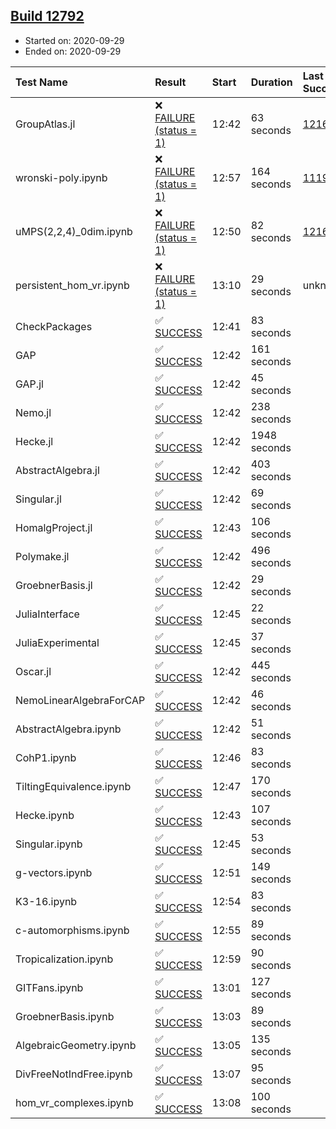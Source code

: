 ## [Build 12792](https://oscarci.mathematik.uni-kl.de/job/oscar/12792/)

* Started on: 2020-09-29
* Ended on: 2020-09-29

| Test Name    | Result | Start | Duration | Last Success | First Failure |
|:-------------|:-------|:------|:---------|:-------------|:--------------|
| GroupAtlas.jl | ❌ [FAILURE (status = 1)](https://oscarci.mathematik.uni-kl.de/job/oscar/12792/artifact/logs/build-12792/GroupAtlas.jl.log) | 12:42 | 63 seconds | [12167](https://oscarci.mathematik.uni-kl.de/job/oscar/12167/) | [12168](https://oscarci.mathematik.uni-kl.de/job/oscar/12168/) |
| wronski-poly.ipynb | ❌ [FAILURE (status = 1)](https://oscarci.mathematik.uni-kl.de/job/oscar/12792/artifact/logs/build-12792/wronski-poly.ipynb.log) | 12:57 | 164 seconds | [11192](https://oscarci.mathematik.uni-kl.de/job/oscar/11192/) | [11193](https://oscarci.mathematik.uni-kl.de/job/oscar/11193/) |
| uMPS(2,2,4)_0dim.ipynb | ❌ [FAILURE (status = 1)](https://oscarci.mathematik.uni-kl.de/job/oscar/12792/artifact/logs/build-12792/uMPS-2-2-4-_0dim.ipynb.log) | 12:50 | 82 seconds | [12167](https://oscarci.mathematik.uni-kl.de/job/oscar/12167/) | [12168](https://oscarci.mathematik.uni-kl.de/job/oscar/12168/) |
| persistent_hom_vr.ipynb | ❌ [FAILURE (status = 1)](https://oscarci.mathematik.uni-kl.de/job/oscar/12792/artifact/logs/build-12792/persistent_hom_vr.ipynb.log) | 13:10 | 29 seconds | unknown | unknown |
| CheckPackages | ✅ [SUCCESS](https://oscarci.mathematik.uni-kl.de/job/oscar/12792/artifact/logs/build-12792/CheckPackages.log) | 12:41 | 83 seconds |  |  |
| GAP | ✅ [SUCCESS](https://oscarci.mathematik.uni-kl.de/job/oscar/12792/artifact/logs/build-12792/GAP.log) | 12:42 | 161 seconds |  |  |
| GAP.jl | ✅ [SUCCESS](https://oscarci.mathematik.uni-kl.de/job/oscar/12792/artifact/logs/build-12792/GAP.jl.log) | 12:42 | 45 seconds |  |  |
| Nemo.jl | ✅ [SUCCESS](https://oscarci.mathematik.uni-kl.de/job/oscar/12792/artifact/logs/build-12792/Nemo.jl.log) | 12:42 | 238 seconds |  |  |
| Hecke.jl | ✅ [SUCCESS](https://oscarci.mathematik.uni-kl.de/job/oscar/12792/artifact/logs/build-12792/Hecke.jl.log) | 12:42 | 1948 seconds |  |  |
| AbstractAlgebra.jl | ✅ [SUCCESS](https://oscarci.mathematik.uni-kl.de/job/oscar/12792/artifact/logs/build-12792/AbstractAlgebra.jl.log) | 12:42 | 403 seconds |  |  |
| Singular.jl | ✅ [SUCCESS](https://oscarci.mathematik.uni-kl.de/job/oscar/12792/artifact/logs/build-12792/Singular.jl.log) | 12:42 | 69 seconds |  |  |
| HomalgProject.jl | ✅ [SUCCESS](https://oscarci.mathematik.uni-kl.de/job/oscar/12792/artifact/logs/build-12792/HomalgProject.jl.log) | 12:43 | 106 seconds |  |  |
| Polymake.jl | ✅ [SUCCESS](https://oscarci.mathematik.uni-kl.de/job/oscar/12792/artifact/logs/build-12792/Polymake.jl.log) | 12:42 | 496 seconds |  |  |
| GroebnerBasis.jl | ✅ [SUCCESS](https://oscarci.mathematik.uni-kl.de/job/oscar/12792/artifact/logs/build-12792/GroebnerBasis.jl.log) | 12:42 | 29 seconds |  |  |
| JuliaInterface | ✅ [SUCCESS](https://oscarci.mathematik.uni-kl.de/job/oscar/12792/artifact/logs/build-12792/JuliaInterface.log) | 12:45 | 22 seconds |  |  |
| JuliaExperimental | ✅ [SUCCESS](https://oscarci.mathematik.uni-kl.de/job/oscar/12792/artifact/logs/build-12792/JuliaExperimental.log) | 12:45 | 37 seconds |  |  |
| Oscar.jl | ✅ [SUCCESS](https://oscarci.mathematik.uni-kl.de/job/oscar/12792/artifact/logs/build-12792/Oscar.jl.log) | 12:42 | 445 seconds |  |  |
| NemoLinearAlgebraForCAP | ✅ [SUCCESS](https://oscarci.mathematik.uni-kl.de/job/oscar/12792/artifact/logs/build-12792/NemoLinearAlgebraForCAP.log) | 12:42 | 46 seconds |  |  |
| AbstractAlgebra.ipynb | ✅ [SUCCESS](https://oscarci.mathematik.uni-kl.de/job/oscar/12792/artifact/logs/build-12792/AbstractAlgebra.ipynb.log) | 12:42 | 51 seconds |  |  |
| CohP1.ipynb | ✅ [SUCCESS](https://oscarci.mathematik.uni-kl.de/job/oscar/12792/artifact/logs/build-12792/CohP1.ipynb.log) | 12:46 | 83 seconds |  |  |
| TiltingEquivalence.ipynb | ✅ [SUCCESS](https://oscarci.mathematik.uni-kl.de/job/oscar/12792/artifact/logs/build-12792/TiltingEquivalence.ipynb.log) | 12:47 | 170 seconds |  |  |
| Hecke.ipynb | ✅ [SUCCESS](https://oscarci.mathematik.uni-kl.de/job/oscar/12792/artifact/logs/build-12792/Hecke.ipynb.log) | 12:43 | 107 seconds |  |  |
| Singular.ipynb | ✅ [SUCCESS](https://oscarci.mathematik.uni-kl.de/job/oscar/12792/artifact/logs/build-12792/Singular.ipynb.log) | 12:45 | 53 seconds |  |  |
| g-vectors.ipynb | ✅ [SUCCESS](https://oscarci.mathematik.uni-kl.de/job/oscar/12792/artifact/logs/build-12792/g-vectors.ipynb.log) | 12:51 | 149 seconds |  |  |
| K3-16.ipynb | ✅ [SUCCESS](https://oscarci.mathematik.uni-kl.de/job/oscar/12792/artifact/logs/build-12792/K3-16.ipynb.log) | 12:54 | 83 seconds |  |  |
| c-automorphisms.ipynb | ✅ [SUCCESS](https://oscarci.mathematik.uni-kl.de/job/oscar/12792/artifact/logs/build-12792/c-automorphisms.ipynb.log) | 12:55 | 89 seconds |  |  |
| Tropicalization.ipynb | ✅ [SUCCESS](https://oscarci.mathematik.uni-kl.de/job/oscar/12792/artifact/logs/build-12792/Tropicalization.ipynb.log) | 12:59 | 90 seconds |  |  |
| GITFans.ipynb | ✅ [SUCCESS](https://oscarci.mathematik.uni-kl.de/job/oscar/12792/artifact/logs/build-12792/GITFans.ipynb.log) | 13:01 | 127 seconds |  |  |
| GroebnerBasis.ipynb | ✅ [SUCCESS](https://oscarci.mathematik.uni-kl.de/job/oscar/12792/artifact/logs/build-12792/GroebnerBasis.ipynb.log) | 13:03 | 89 seconds |  |  |
| AlgebraicGeometry.ipynb | ✅ [SUCCESS](https://oscarci.mathematik.uni-kl.de/job/oscar/12792/artifact/logs/build-12792/AlgebraicGeometry.ipynb.log) | 13:05 | 135 seconds |  |  |
| DivFreeNotIndFree.ipynb | ✅ [SUCCESS](https://oscarci.mathematik.uni-kl.de/job/oscar/12792/artifact/logs/build-12792/DivFreeNotIndFree.ipynb.log) | 13:07 | 95 seconds |  |  |
| hom_vr_complexes.ipynb | ✅ [SUCCESS](https://oscarci.mathematik.uni-kl.de/job/oscar/12792/artifact/logs/build-12792/hom_vr_complexes.ipynb.log) | 13:08 | 100 seconds |  |  |
